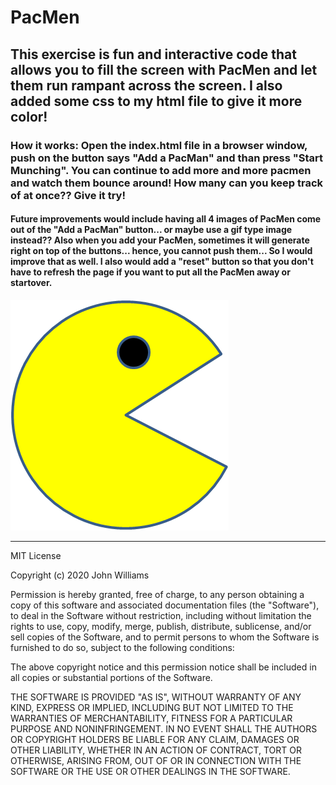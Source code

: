 # PacMen 

## This exercise is fun and interactive code that allows you to fill the screen with PacMen and let them run rampant across the screen. I also added some css to my html file to give it more color!

### How it works: Open the index.html file in a browser window, push on the button says "Add a PacMan" and than press "Start Munching". You can continue to add more and more pacmen and watch them bounce around! How many can you keep track of at once?? Give it try! 

#### Future improvements would include having all 4 images of PacMen come out of the "Add a PacMan" button... or maybe use a gif type image instead?? Also when you add your PacMen, sometimes it will generate right on top of the buttons... hence, you cannot push them... So I would improve that as well. I also would add a "reset" button so that you don't have to refresh the page if you want to put all the PacMen away or startover. 

<img src="PacMan1.png">


- - - - - - - - - - - - - - - - - - - - - - - - - - - - - - - - - - - - - - - - - - 
MIT License

Copyright (c) 2020 John Williams

Permission is hereby granted, free of charge, to any person obtaining a copy
of this software and associated documentation files (the "Software"), to deal
in the Software without restriction, including without limitation the rights
to use, copy, modify, merge, publish, distribute, sublicense, and/or sell
copies of the Software, and to permit persons to whom the Software is
furnished to do so, subject to the following conditions:

The above copyright notice and this permission notice shall be included in all
copies or substantial portions of the Software.

THE SOFTWARE IS PROVIDED "AS IS", WITHOUT WARRANTY OF ANY KIND, EXPRESS OR
IMPLIED, INCLUDING BUT NOT LIMITED TO THE WARRANTIES OF MERCHANTABILITY,
FITNESS FOR A PARTICULAR PURPOSE AND NONINFRINGEMENT. IN NO EVENT SHALL THE
AUTHORS OR COPYRIGHT HOLDERS BE LIABLE FOR ANY CLAIM, DAMAGES OR OTHER
LIABILITY, WHETHER IN AN ACTION OF CONTRACT, TORT OR OTHERWISE, ARISING FROM,
OUT OF OR IN CONNECTION WITH THE SOFTWARE OR THE USE OR OTHER DEALINGS IN THE
SOFTWARE.
